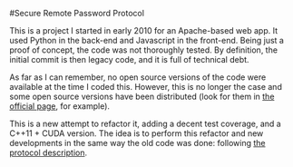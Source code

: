 #Secure Remote Password Protocol

This is a project I started in early 2010 for an Apache-based web app. It used Python in the back-end and Javascript in the front-end. Being just a proof of concept, the code was not thoroughly tested. By definition, the initial commit is then legacy code, and it is full of technical debt.  

As far as I can remember, no open source versions of the code were available at the time I coded this. However, this is no longer the case and some open source versions have been distributed (look for them in [the official page](http://srp.stanford.edu/), for example).  

This is a new attempt to refactor it, adding a decent test coverage, and a C++11 + CUDA version. The idea is to perform this refactor and new developments in the same way the old code was done: following [the protocol description](http://srp.stanford.edu/design.html).  
